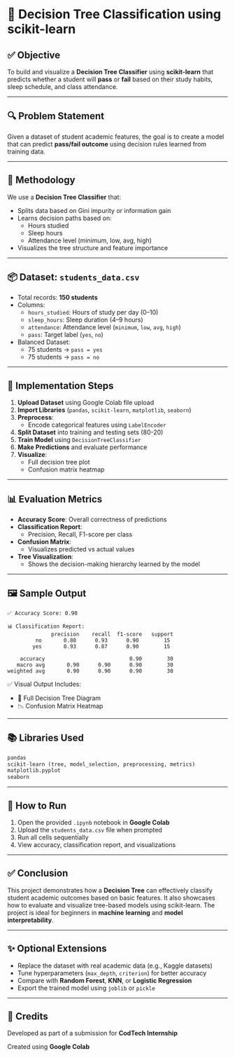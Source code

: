
# 🌳 Decision Tree Classification using scikit-learn

## ✅ Objective

To build and visualize a **Decision Tree Classifier** using **scikit-learn** that predicts whether a student will **pass** or **fail** based on their study habits, sleep schedule, and class attendance.

---

## 🔍 Problem Statement

Given a dataset of student academic features, the goal is to create a model that can predict **pass/fail outcome** using decision rules learned from training data.

---

## 🧠 Methodology

We use a **Decision Tree Classifier** that:
- Splits data based on Gini impurity or information gain
- Learns decision paths based on:
  - Hours studied
  - Sleep hours
  - Attendance level (minimum, low, avg, high)
- Visualizes the tree structure and feature importance

---

## 📦 Dataset: `students_data.csv`

- Total records: **150 students**
- Columns:
  - `hours_studied`: Hours of study per day (0–10)
  - `sleep_hours`: Sleep duration (4–9 hours)
  - `attendance`: Attendance level (`minimum`, `low`, `avg`, `high`)
  - `pass`: Target label (`yes`, `no`)
- Balanced Dataset:
  - 75 students → `pass = yes`
  - 75 students → `pass = no`

---

## 🔧 Implementation Steps

1. **Upload Dataset** using Google Colab file upload
2. **Import Libraries** (`pandas`, `scikit-learn`, `matplotlib`, `seaborn`)
3. **Preprocess**:
   - Encode categorical features using `LabelEncoder`
4. **Split Dataset** into training and testing sets (80-20)
5. **Train Model** using `DecisionTreeClassifier`
6. **Make Predictions** and evaluate performance
7. **Visualize**:
   - Full decision tree plot
   - Confusion matrix heatmap

---

## 📊 Evaluation Metrics

- **Accuracy Score**: Overall correctness of predictions
- **Classification Report**:
  - Precision, Recall, F1-score per class
- **Confusion Matrix**:
  - Visualizes predicted vs actual values
- **Tree Visualization**:
  - Shows the decision-making hierarchy learned by the model

---

## 🖼️ Sample Output

```text
✅ Accuracy Score: 0.90

📊 Classification Report:
              precision    recall  f1-score   support
         no       0.88      0.93      0.90        15
        yes       0.93      0.87      0.90        15

    accuracy                           0.90        30
   macro avg       0.90      0.90      0.90        30
weighted avg       0.90      0.90      0.90        30
```

✅ Visual Output Includes:
- 🌲 Full Decision Tree Diagram
- 📉 Confusion Matrix Heatmap

---

## 📚 Libraries Used

```python
pandas
scikit-learn (tree, model_selection, preprocessing, metrics)
matplotlib.pyplot
seaborn
```

---

## 🚀 How to Run

1. Open the provided `.ipynb` notebook in **Google Colab**
2. Upload the `students_data.csv` file when prompted
3. Run all cells sequentially
4. View accuracy, classification report, and visualizations

---

## ✅ Conclusion

This project demonstrates how a **Decision Tree** can effectively classify student academic outcomes based on basic features. It also showcases how to evaluate and visualize tree-based models using scikit-learn. The project is ideal for beginners in **machine learning** and **model interpretability**.

---

## ✨ Optional Extensions

- Replace the dataset with real academic data (e.g., Kaggle datasets)
- Tune hyperparameters (`max_depth`, `criterion`) for better accuracy
- Compare with **Random Forest**, **KNN**, or **Logistic Regression**
- Export the trained model using `joblib` or `pickle`

---

## 🙌 Credits

Developed as part of a submission for **CodTech Internship**

Created using **Google Colab**
